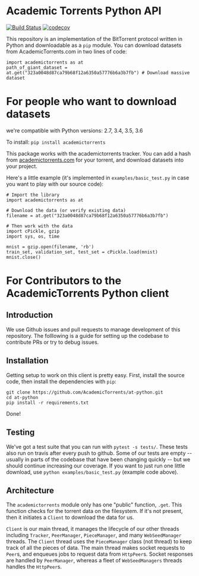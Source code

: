 # Academic Torrents Python API

[![Build Status](https://travis-ci.org/AcademicTorrents/at-python.svg?branch=master)](https://travis-ci.org/AcademicTorrents/at-python)
[![codecov](https://codecov.io/gh/AcademicTorrents/at-python/branch/master/graph/badge.svg)](https://codecov.io/gh/AcademicTorrents/at-python)

This repository is an implementation of the BitTorrent protocol written in Python and downloadable as a `pip` module. You can download datasets from AcademicTorrents.com in two lines of code:
```
import academictorrents as at
path_of_giant_dataset = at.get("323a0048d87ca79b68f12a6350a57776b6a3b7fb") # Download massive dataset
```

# For people who want to download datasets
we're compatible with Python versions: 2.7, 3.4, 3.5, 3.6

To install:
`pip install academictorrents`

This package works with the academictorrents tracker. You can add a hash from [academictorrents.com](academictorrents.com) for your torrent, and download datasets into your project.

Here's a little example (it's implemented in `examples/basic_test.py` in case you want to play with our source code):
```
# Import the library
import academictorrents as at

# Download the data (or verify existing data)
filename = at.get("323a0048d87ca79b68f12a6350a57776b6a3b7fb")

# Then work with the data
import cPickle, gzip
import sys, os, time

mnist = gzip.open(filename, 'rb')
train_set, validation_set, test_set = cPickle.load(mnist)
mnist.close()
```


# For Contributors to the AcademicTorrents Python client
## Introduction
We use Github issues and pull requests to manage development of this repository. The folllowing is a guide for setting up the codebase to contribute PRs or try to debug issues.

## Installation
Getting setup to work on this client is pretty easy. First, install the source code, then install the dependencies with `pip`:

```
git clone https://github.com/AcademicTorrents/at-python.git
cd at-python
pip install -r requirements.txt
```
Done!

## Testing
We've got a test suite that you can run with `pytest -s tests/`. These tests also run on travis after every push to github. Some of our tests are empty -- usually in parts of the codebase that have been changing quickly -- but we should continue increasing our coverage. If you want to just run one little download, use `python examples/basic_test.py` (example code above). 

## Architecture
The `academictorrents` module only has one "public" function, `.get`. This function checks for the torrent data on the filesystem. If it's not present, then it initiates a `Client` to download the data for us.

`Client` is our main thread, it manages the lifecycle of our other threads including `Tracker`, `PeerManager`, `PieceManager`, and many `WebSeedManager` threads. The `Client` thread uses the `PieceManager` class (not thread) to keep track of all the pieces of data. The main thread makes socket requests to `Peer`s, and enqueues jobs to request data from `HttpPeer`s. Socket responses are handled by `PeerManager`, whereas a fleet of `WebSeedManagers` threads handles the `HttpPeer`s.
